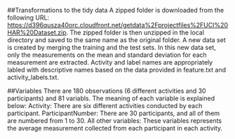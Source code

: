 ##Transformations to the tidy data
A zipped folder is downloaded from the following URL: https://d396qusza40orc.cloudfront.net/getdata%2Fprojectfiles%2FUCI%20HAR%20Dataset.zip.
The zipped folder is then unzipped in the local directory and saved to the same name as the original folder. A new data set is created by 
merging the training and the test sets. In this new data set, only the measurements on the mean and standard deviation for each measurement
are extracted. Activity and label names are appropriately labled with descriptive names based on the data provided in feature.txt and 
activity_labels.txt.

##Variables
There are 180 observations (6 different activities and 30 participants) and 81 variabls. The meaning of each variable is explained below:
Activity: There are six different activities conducted by each participant.
ParticipantNumber: There are 30 participants, and all of them are numbered from 1 to 30.
All other variables: These variables represents the average measurement collected from each participant in each activity.



